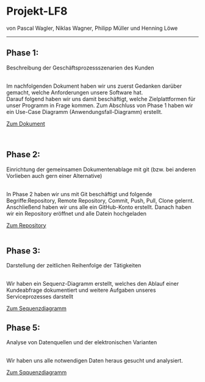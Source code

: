 # Projekt-LF8
von Pascal Wagler, Niklas Wagner, Philipp Müller und Henning Löwe 
<hr>

<h2>Phase 1:</h2>
Beschreibung der Geschäftsprozessszenarien des Kunden<br><br>

<p>Im nachfolgenden Dokument haben wir uns zuerst Gedanken darüber gemacht, welche Anforderungen unsere Software hat.<br>
Darauf folgend haben wir uns damit beschäftigt, welche Zielplattformen für unser Programm in Frage kommen.
Zum Abschluss von Phase 1 haben wir ein Use-Case Diagramm (Anwendungsfall-Diagramm) erstellt.</p>

<a href="https://github.com/HenningBSZ/Projekt-LF9/blob/main/Phase%201.pdf">Zum Dokument</a>

<br>
<h2>Phase 2:</h2>
Einrichtung der gemeinsamen Dokumentenablage mit git (bzw. bei anderen Vorlieben auch gern einer Alternative)<br><br>

<p>In Phase 2 haben wir uns mit Git beschäftigt und folgende Begriffe:Repository, Remote Repository, Commit, Push, Pull, Clone gelernt.<br>
Anschließend haben wir uns alle ein GitHub-Konto erstellt. Danach haben wir ein Repository eröffnet und alle Datein hochgeladen 
</p>

<a href="https://github.com/HenningBSZ/Projekt-LF9">Zum Repository</a>
<br>
<br>

<h2>Phase 3:</h2>
 Darstellung der zeitlichen Reihenfolge der Tätigkeiten<br><br>

<p>Wir haben ein Sequenz-Diagramm erstellt, welches den Ablauf einer Kundeabfrage dokumentiert und weitere Aufgaben unseres Serviceprozesses darstellt</p>

<a href="https://github.com/HenningBSZ/Projekt-LF9/blob/main/SequenzdiagrammBild.png">Zum Sequenzdiagramm</a>


<h2>Phase 5:</h2>
Analyse von Datenquellen und der elektronischen Varianten<br><br>

<p>Wir haben uns alle notwendigen Daten heraus gesucht und analysiert.</p>

<a href="[https://github.com/HenningBSZ/Projekt-LF9/blob/main/SequenzdiagrammBild.png](https://github.com/HenningBSZ/Projekt-LF9/blob/main/Phase5)">Zum Sqquenzdiagramm</a>

